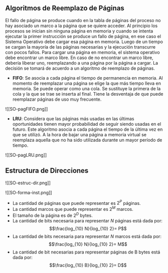 ## Algoritmos de Reemplazo de Páginas


El fallo de página se produce cuando en la tabla de páginas del proceso no hay asociado un marco a la página que se quiere acceder. Al principio los procesos se inician sin ninguna página en memoria y cuando se intenta ejecutar la primer instrucción se produce un fallo de página, en ese caso el Sistema Operativo debe cargar esa página en memoria. Luego de un tiempo se cargan la mayoría de las páginas necesarias y la ejecución transcurre con pocos fallos.
Para cargar una página en memoria, el sistema operativo debe encontrar un marco libre. En caso de no encontrar un marco libre, debería liberar uno, reemplazando a una página por la página a cargar. La decisión se tomará de acuerdo a un algoritmo de reemplazo de páginas.

- **FIFO**: Se asocia a cada página el tiempo de permanencia en memoria. Al momento de reemplazar una página se elige la que más tiempo lleva en memoria. Se puede operar como una cola. Se sustituye la primera de la cola y la que se trae se inserta al final. Tiene la desventaja de que puede reemplazar páginas de uso muy frecuente.

![[SO-pagFIFO.png]]

- **LRU**: Considera que las páginas más usadas en las últimas oportunidades tienen mayor probabilidad de seguir siendo usadas en el futuro. Este algoritmo asocia a cada página el tiempo de la última vez en que se utilizó. A la hora de bajar una página a memoria virtual se reemplaza aquella que no ha sido utilizada durante un mayor período de tiempo.

![[SO-pagLRU.png]]

## Estructura de Direcciones

![[SO-estruc-dir.png]]

![[SO-forma-inst.png]]

- La cantidad de páginas que puede representar es $2^P$ páginas.
- La cantidad marcos que puede representar es $2^M$ marcos.
- El tamaño de la página es de $2^D$ bytes.
- La cantidad de bits necesaria para representar $N$ páginas está dada por:
$$\frac{log_{10} N}{log_{10} 2}= P$$
- La cantidad de bits necesaria para representar $N$ marcos está dada por:
$$\frac{log_{10} N}{log_{10} 2}= M$$
- La cantidad de bit necesarias para representar páginas de B bytes está dada por:
$$\frac{log_{10} B}{log_{10} 2}= D$$

